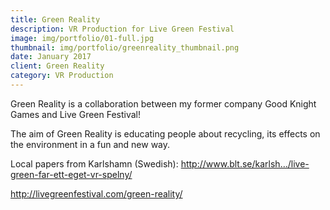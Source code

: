 ```yaml
---
title: Green Reality
description: VR Production for Live Green Festival
image: img/portfolio/01-full.jpg
thumbnail: img/portfolio/greenreality_thumbnail.png
date: January 2017
client: Green Reality
category: VR Production
---
```

Green Reality is a collaboration between my former company Good Knight Games and Live Green Festival! 

The aim of Green Reality is educating people about recycling, its effects on the environment in a fun and new way.

Local papers from Karlshamn (Swedish): 
http://www.blt.se/karlsh…/live-green-far-ett-eget-vr-spelny/

http://livegreenfestival.com/green-reality/